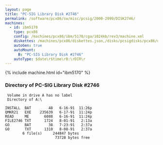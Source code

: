 ```yaml
---
layout: page
title: "PC-SIG Library Disk #2746"
permalink: /software/pcx86/sw/misc/pcsig/2000-2999/DISK2746/
machines:
  - id: ibm5170
    type: pcx86
    config: /machines/pcx86/ibm/5170/cga/1024kb/rev3/machine.xml
    diskettes: /machines/pcx86/diskettes.json,/disks/pcsigdisks/pcx86/diskettes.json
    autoGen: true
    autoMount:
      B: "PC-SIG Library Disk #2746"
    autoType: $date\r$time\rB:\rDIR\r
---
```


{% include machine.html id="ibm5170" %}

### Directory of PC-SIG Library Disk #2746

     Volume in drive A has no label
     Directory of A:\

    INSTALL  BAT        48   6-16-91  11:26p
    QMKR21   EXE    235639   6-17-91  11:24p
    READ     ME       6088   6-16-91  11:24p
    FILE2746 TXT      1724   8-01-91   2:13a
    GO       BAT        38   7-23-91   2:37a
    GO       TXT      1310   8-08-91   2:37a
            6 file(s)     244847 bytes
                           73728 bytes free
